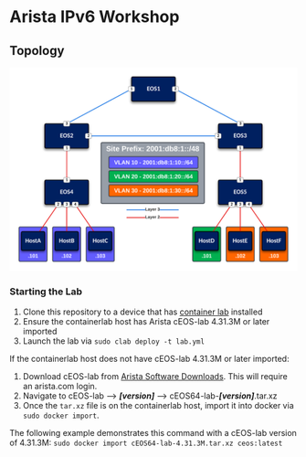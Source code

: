 # Arista IPv6 Workshop

## Topology

![IPv6 Workshop Topology](./ipv6-workshop.png "IPv6 Workshop Topology")

### Starting the Lab

1. Clone this repository to a device that has [container lab](https://containerlab.dev) installed
2. Ensure the containerlab host has Arista cEOS-lab 4.31.3M or later imported
3. Launch the lab via `sudo clab deploy -t lab.yml`

If the containerlab host does not have cEOS-lab 4.31.3M or later imported:

1. Download cEOS-lab from [Arista Software Downloads](https://www.arista.com/en/support/software-download). This will require an arista.com login.
2. Navigate to cEOS-lab --> ***[version]*** --> cEOS64-lab-***[version]***.tar.xz
3. Once the `tar.xz` file is on the containerlab host, import it into docker via `sudo docker import`.

The following example demonstrates this command with a cEOS-lab version of 4.31.3M: `sudo docker import cEOS64-lab-4.31.3M.tar.xz ceos:latest`
